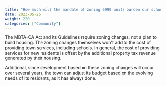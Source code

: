 ```yaml
---
title: "How much will the mandate of zoning 6990 units burden our schools and other town services?"
date: 2023-05-26
weight: 220
categories: ["Community"]
---
```

The MBTA-CA Act and its Guidelines require zoning changes, not a plan to build housing. The zoning changes themselves won't add to the cost of providing town services, including schools. In general, the cost of providing services for new residents is offset by the additional property tax revenue generated by their housing.

Additional, since development based on these zoning changes will occur over several years, the town can adjust its budget based on the evolving needs of its residents, as it has always done.
